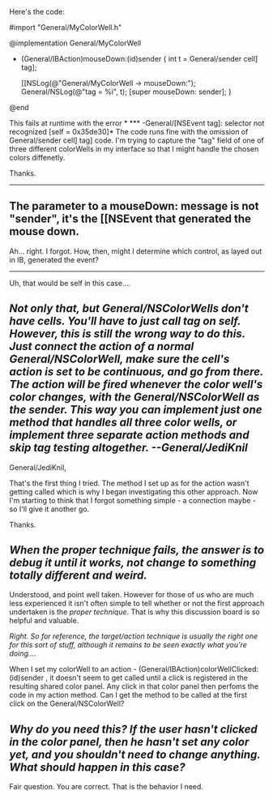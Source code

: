 

Here's the code:

    
#import "General/MyColorWell.h"

@implementation General/MyColorWell

- (General/IBAction)mouseDown:(id)sender
{
	int t = General/sender cell] tag];
	
	[[NSLog(@"General/MyColorWell -> mouseDown:");
	General/NSLog(@"tag = %i", t);
	[super mouseDown: sender];
}

@end


This fails at runtime with the error *  *** -General/[NSEvent tag]: selector not recognized [self = 0x35de30]*
The code runs fine with the omission of     General/sender cell] tag] code.
I'm trying to capture the "tag" field of one of three different colorWells in my interface so that I might handle the chosen colors diffenetly.

Thanks.

----

The parameter to a     mouseDown: message is not "sender", it's the [[NSEvent that generated the mouse down.
----
Ah... right.
I forgot.  How, then, might I determine which control, as layed out in IB, generated the event?

----

Uh, that would be     self in this case....

*Not only that, but General/NSColorWell<nowiki/>s don't have cells. You'll have to just call     tag on     self. However, this is still the wrong way to do this. Just connect the action of a normal General/NSColorWell, make sure the cell's action is set to be continuous, and go from there. The action will be fired whenever the color well's color changes, with the General/NSColorWell as the sender. This way you can implement just one method that handles all three color wells, or implement three separate action methods and skip tag testing altogether. --General/JediKnil*
----
General/JediKnil,

That's the first thing I tried.  The method I set up as for the action wasn't getting called which is why I began investigating this other approach.  Now I'm starting to think that I forgot something simple - a connection maybe - so I'll give it another go.

Thanks.

*When the proper technique fails, the answer is to debug it until it works, not change to something totally different and weird.*
----
Understood, and point well taken.  However for those of us who are much less experienced it isn't often simple to tell whether or not the first approach undertaken is the *proper technique*.  That is why this discussion board is so helpful and valuable.

*Right. So for reference, the target/action technique is usually the right one for this sort of stuff, although it remains to be seen exactly what you're doing....*

When I set my colorWell to an action - (General/IBAction)colorWellClicked:(id)sender , it doesn't seem to get called until a click is registered in the resulting shared color panel.  Any click in that color panel then perfoms the code in my action method.  Can I get the method to be called at the first click on the General/NSColorWell?

*Why do you need this? If the user hasn't clicked in the color panel, then he hasn't set any color yet, and you shouldn't need to change anything. What should happen in this case?*
----
Fair question.
You are correct.  That is the behavior I need.